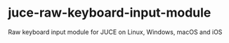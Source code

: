 # juce-raw-keyboard-input-module
Raw keyboard input module for JUCE on Linux, Windows, macOS and iOS
